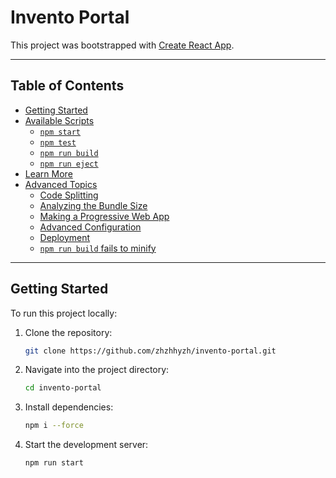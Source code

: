 # Invento Portal

This project was bootstrapped with [Create React App](https://github.com/facebook/create-react-app).

---

## Table of Contents
- [Getting Started](#getting-started)
- [Available Scripts](#available-scripts)
  - [`npm start`](#npm-start)
  - [`npm test`](#npm-test)
  - [`npm run build`](#npm-run-build)
  - [`npm run eject`](#npm-run-eject)
- [Learn More](#learn-more)
- [Advanced Topics](#advanced-topics)
  - [Code Splitting](#code-splitting)
  - [Analyzing the Bundle Size](#analyzing-the-bundle-size)
  - [Making a Progressive Web App](#making-a-progressive-web-app)
  - [Advanced Configuration](#advanced-configuration)
  - [Deployment](#deployment)
  - [`npm run build` fails to minify](#npm-run-build-fails-to-minify)

---

## Getting Started

To run this project locally:

1. Clone the repository:
   ```bash
   git clone https://github.com/zhzhhyzh/invento-portal.git

2. Navigate into the project directory:
   ```bash
   cd invento-portal

3. Install dependencies:
   ```bash
   npm i --force

4. Start the development server:
   ```bash
   npm run start
